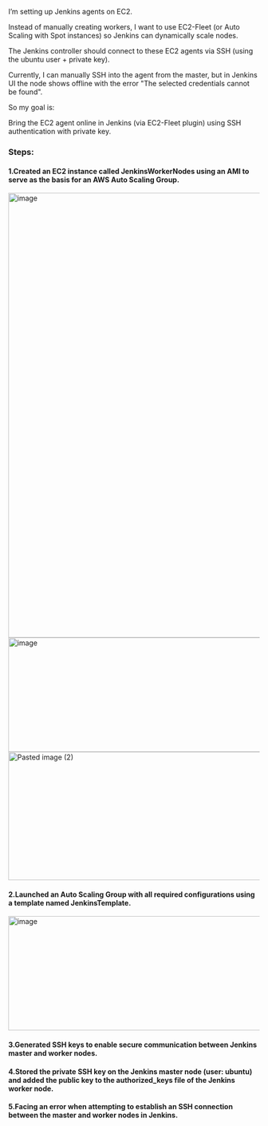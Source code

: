 I’m setting up Jenkins agents on EC2.

Instead of manually creating workers, I want to use EC2-Fleet (or Auto Scaling with Spot instances) so Jenkins can dynamically scale nodes.

The Jenkins controller should connect to these EC2 agents via SSH (using the ubuntu user + private key).

Currently, I can manually SSH into the agent from the master, but in Jenkins UI the node shows offline with the error "The selected credentials cannot be found".

So my goal is:

Bring the EC2 agent online in Jenkins (via EC2-Fleet plugin) using SSH authentication with private key.

### Steps:
#### 1.Created an EC2 instance called JenkinsWorkerNodes using an AMI to serve as the basis for an AWS Auto Scaling Group.

<img width="1361" height="891" alt="image" src="https://github.com/user-attachments/assets/985743b0-dcda-4975-9cc1-e4ade1f70b49" />
<img width="1644" height="229" alt="image" src="https://github.com/user-attachments/assets/0ff5d43c-8721-41e9-9734-4ae2f02f9d8f" />

<img width="1662" height="257" alt="Pasted image (2)" src="https://github.com/user-attachments/assets/f13cdd29-e698-4537-b4a4-5d09a5440661" />


#### 2.Launched an Auto Scaling Group with all required configurations using a template named JenkinsTemplate.
<img width="1644" height="229" alt="image" src="https://github.com/user-attachments/assets/0ff5d43c-8721-41e9-9734-4ae2f02f9d8f" />





#### 3.Generated SSH keys to enable secure communication between Jenkins master and worker nodes.

#### 4.Stored the private SSH key on the Jenkins master node (user: ubuntu) and added the public key to the authorized_keys file of the Jenkins worker node.

#### 5.Facing an error when attempting to establish an SSH connection between the master and worker nodes in Jenkins.
